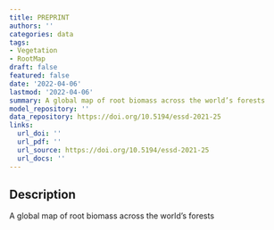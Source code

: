 ```yaml
---
title: PREPRINT
authors: ''
categories: data
tags:
- Vegetation
- RootMap
draft: false
featured: false
date: '2022-04-06'
lastmod: '2022-04-06'
summary: A global map of root biomass across the world’s forests
model_repository: ''
data_repository: https://doi.org/10.5194/essd-2021-25
links:
  url_doi: ''
  url_pdf: ''
  url_source: https://doi.org/10.5194/essd-2021-25
  url_docs: ''
---
```


## Description

A global map of root biomass across the world’s forests

